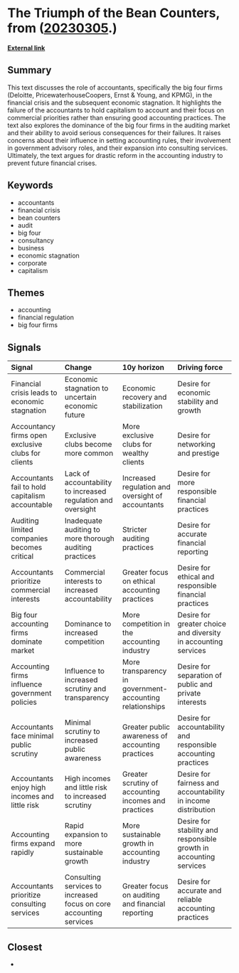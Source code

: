 # __The Triumph of the Bean Counters__, from ([20230305](https://kghosh.substack.com/p/20230305).)

__[External link](https://www.theguardian.com/news/2018/may/29/the-financial-scandal-no-one-is-talking-about-big-four-accountancy-firms?utm_source=pocket_reader)__



## Summary

This text discusses the role of accountants, specifically the big four firms (Deloitte, PricewaterhouseCoopers, Ernst & Young, and KPMG), in the financial crisis and the subsequent economic stagnation. It highlights the failure of the accountants to hold capitalism to account and their focus on commercial priorities rather than ensuring good accounting practices. The text also explores the dominance of the big four firms in the auditing market and their ability to avoid serious consequences for their failures. It raises concerns about their influence in setting accounting rules, their involvement in government advisory roles, and their expansion into consulting services. Ultimately, the text argues for drastic reform in the accounting industry to prevent future financial crises.

## Keywords

* accountants
* financial crisis
* bean counters
* audit
* big four
* consultancy
* business
* economic stagnation
* corporate
* capitalism

## Themes

* accounting
* financial regulation
* big four firms

## Signals

| Signal                                             | Change                                                             | 10y horizon                                              | Driving force                                                      |
|:---------------------------------------------------|:-------------------------------------------------------------------|:---------------------------------------------------------|:-------------------------------------------------------------------|
| Financial crisis leads to economic stagnation      | Economic stagnation to uncertain economic future                   | Economic recovery and stabilization                      | Desire for economic stability and growth                           |
| Accountancy firms open exclusive clubs for clients | Exclusive clubs become more common                                 | More exclusive clubs for wealthy clients                 | Desire for networking and prestige                                 |
| Accountants fail to hold capitalism accountable    | Lack of accountability to increased regulation and oversight       | Increased regulation and oversight of accountants        | Desire for more responsible financial practices                    |
| Auditing limited companies becomes critical        | Inadequate auditing to more thorough auditing practices            | Stricter auditing practices                              | Desire for accurate financial reporting                            |
| Accountants prioritize commercial interests        | Commercial interests to increased accountability                   | Greater focus on ethical accounting practices            | Desire for ethical and responsible financial practices             |
| Big four accounting firms dominate market          | Dominance to increased competition                                 | More competition in the accounting industry              | Desire for greater choice and diversity in accounting services     |
| Accounting firms influence government policies     | Influence to increased scrutiny and transparency                   | More transparency in government-accounting relationships | Desire for separation of public and private interests              |
| Accountants face minimal public scrutiny           | Minimal scrutiny to increased public awareness                     | Greater public awareness of accounting practices         | Desire for accountability and responsible accounting practices     |
| Accountants enjoy high incomes and little risk     | High incomes and little risk to increased scrutiny                 | Greater scrutiny of accounting incomes and practices     | Desire for fairness and accountability in income distribution      |
| Accounting firms expand rapidly                    | Rapid expansion to more sustainable growth                         | More sustainable growth in accounting industry           | Desire for stability and responsible growth in accounting services |
| Accountants prioritize consulting services         | Consulting services to increased focus on core accounting services | Greater focus on auditing and financial reporting        | Desire for accurate and reliable accounting practices              |

## Closest

* 